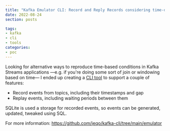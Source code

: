 ```yaml
---
title: "Kafka Emulator CLI: Record and Reply Records considering time-distance"
date: 2022-08-24
section: posts

tags:
- kafka
- cli
- tools
categories:
- poc
---
```


Looking for alternative ways to reproduce time-based conditions in Kafka Streams applications
—e.g. if you're doing some sort of join or windowing based on time—
I ended up creating a [CLI tool](https://github.com/jeqo/kafka-cli/tree/main/emulator) to support a couple of features:

- Record events from topics, including their timestamps and gap
- Replay events, including waiting periods between them

SQLite is used a storage for recorded events, so events can be generated, updated, tweaked using SQL.

For more information: <https://github.com/jeqo/kafka-cli/tree/main/emulator>

